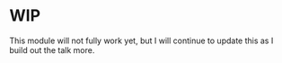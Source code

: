 # WIP
This module will not fully work yet, but I will continue to update this as I build out the talk more.
